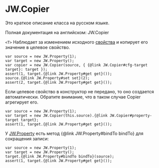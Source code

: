 ﻿# JW.Copier

Это краткое описание класса на русском языке.

Полная документация на английском: JW.Copier

`<T>` Наблюдает за изменением исходного [свойства](#!/guide/rujwproperty) и копирует его значение
в целевое свойство.

    var source = new JW.Property(1);
    var target = new JW.Property();
    var copier = new JW.Copier(source, { {@link JW.Copier#cfg-target target}: target });
    assert(1, target.{@link JW.Property#get get}());
    source.{@link JW.Property#set set}(2);
    assert(2, target.{@link JW.Property#get get}());

Если целевое свойство в конструктор не передано, то оно создается автоматически.
Обратите внимание, что в таком случае Copier агрегирует его.

    var source = new JW.Property(1);
    var target = new JW.Copier(this.source).{@link JW.Copier#property-target target};
    assert(1, target.{@link JW.Property#get get}());

У [JW.Property](#!/guide/rujwproperty) есть метод {@link JW.Property#bindTo bindTo} для сокращения записи:

    var source = new JW.Property(1);
    var target = new JW.Property();
    target.{@link JW.Property#bindTo bindTo}(source);
    assert(1, target.{@link JW.Property#get get}());
